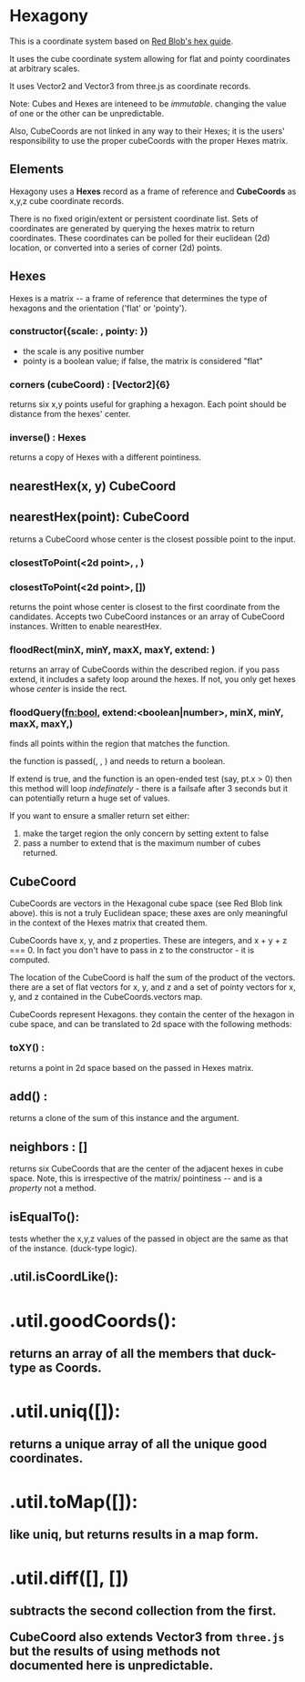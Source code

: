 # Hexagony 

This is a coordinate system based on [Red Blob's hex guide](https://www.redblobgames.com/grids/hexagons/).

It uses the cube coordinate system allowing for flat and pointy coordinates
at arbitrary scales. 

It uses Vector2 and Vector3 from three.js as coordinate records. 

Note: Cubes and Hexes are inteneed to be *immutable*. changing the 
value of one or the other can be unpredictable.

Also, CubeCoords are not linked in any way to their Hexes; it is 
the users' responsibility to use the proper cubeCoords with the 
proper Hexes matrix. 

## Elements

Hexagony uses a **Hexes** record as a frame of reference and **CubeCoords**
as x,y,z cube coordinate records. 

There is no fixed origin/extent or persistent coordinate list. Sets of coordinates
are generated by querying the hexes matrix to return coordinates.
These coordinates can be polled for their euclidean (2d) location, or
converted into a series of corner (2d) points. 

## Hexes

Hexes is a matrix -- a frame of reference that determines the type of hexagons
and the orientation ('flat' or 'pointy').

### constructor({scale: <number>, pointy: <boolean>})

* the scale is any positive number 
* pointy is a boolean value; if false, the matrix is considered "flat"

### corners (cubeCoord) : [Vector2]{6} 

returns six x,y points useful for graphing a hexagon. 
Each point should be <scale> distance from the hexes' center. 

### inverse() : Hexes 

returns a copy of Hexes with a different pointiness. 

## nearestHex(x, y) CubeCoord
## nearestHex(point): CubeCoord

returns a CubeCoord whose center is the closest possible point to the input.

### closestToPoint(<2d point>, <cubeCoord>, <cubeCoord>)
### closestToPoint(<2d point>, [<cubeCoord>])

returns the point whose center is closest to the first coordinate 
from the candidates. Accepts two CubeCoord instances or an array of CubeCoord
instances. Written to enable nearestHex.

### floodRect(minX, minY, maxX, maxY, extend: <boolean>) 

returns an array of CubeCoords within the described region. 
if you pass extend, it includes a safety loop around the hexes.
If not, you only get hexes whose *center* is inside the rect. 

### floodQuery(<fn:bool>, extend:<boolean|number>,  minX, minY, maxX, maxY,)

finds all points within the region that matches  the function.

the function is passed(<Vector2>, <CubeCoord>, <Hexes>)
and needs to return a boolean.

If extend is true, and the function is an open-ended test 
(say, pt.x > 0) then this method will loop *indefinately* - 
there is a failsafe after 3 seconds but it can potentially return
a huge set of values. 

If you want to ensure a smaller return set either: 

1. make the target region the only concern by setting extent to false
2. pass a number to extend that is the maximum number of cubes returned. 

## CubeCoord

CubeCoords are vectors in the Hexagonal cube space (see Red Blob link above).
this is not a truly Euclidean space; these axes are only meaningful in 
the context of the Hexes matrix that created them. 

CubeCoords have x, y, and z properties. These are integers,
and x + y + z === 0. In fact you don't have to pass in z to the 
constructor - it is computed. 

The location of the CubeCoord is half the sum of the product of 
the vectors. there are a set of flat vectors for x, y, and z
and a set of pointy vectors for x, y, and z
contained in the CubeCoords.vectors map. 

CubeCoords represent Hexagons. they contain the center of the 
hexagon in cube space, and can be translated to 2d space 
with the following methods:

### toXY(<Hexes>) : <Vector2>

returns a point in 2d space based on the passed in 
Hexes matrix. 

## add(<CubeCoord>) : <CubeCoord>

returns a clone of the sum of this instance and the argument.

## neighbors : [<CubeCoord>]

returns six CubeCoords that are the center of the adjacent
hexes in cube space. Note, this is irrespective of the matrix/
pointiness -- and is a *property* not a method.

## isEqualTo(<coord>): <Boolean>

tests whether the x,y,z values of the passed in object
are the same as that of the instance. (duck-type logic).

## .util.isCoordLike(<Object>): <Boolean>
## .util.goodCoords(<Array>): <Array>

returns an array of all the members that duck-type as Coords. 

## .util.uniq([<coords>]): <Array>
returns a unique array of all the unique good coordinates.

## .util.toMap([<coord>]): <Map>
like uniq, but returns results in a map form.

## .util.diff([<coords>], [<coords>])
subtracts the second collection from the first. 

CubeCoord also extends Vector3 from `three.js` but the results
of using methods not documented here is unpredictable.
